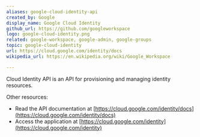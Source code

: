 ```yaml
---
aliases: google-cloud-identity-api
created_by: Google
display_name: Google Cloud Identity
github_url: https://github.com/googleworkspace
logo: google-cloud-identity.png
related: google-workspace, google-admin, google-groups
topic: google-cloud-identity
url: https://cloud.google.com/identity/docs
wikipedia_url: https://en.wikipedia.org/wiki/Google_Workspace

---
```

Cloud Identity API is an API for provisioning and managing identity resources.

Other resources:

- Read the API documentation at [https://cloud.google.com/identity/docs](https://cloud.google.com/identity/docs)
- Access the application at [https://cloud.google.com/identity](https://cloud.google.com/identity)
